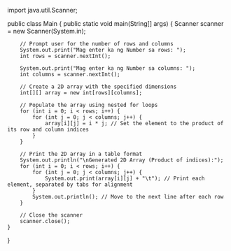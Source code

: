 import java.util.Scanner;

public class Main {
    public static void main(String[] args) {
        Scanner scanner = new Scanner(System.in);

        // Prompt user for the number of rows and columns
        System.out.print("Mag enter ka ng Number sa rows: ");
        int rows = scanner.nextInt();

        System.out.print("Mag enter ka ng Number sa columns: ");
        int columns = scanner.nextInt();

        // Create a 2D array with the specified dimensions
        int[][] array = new int[rows][columns];

        // Populate the array using nested for loops
        for (int i = 0; i < rows; i++) {
            for (int j = 0; j < columns; j++) {
                array[i][j] = i * j; // Set the element to the product of its row and column indices
            }
        }

        // Print the 2D array in a table format
        System.out.println("\nGenerated 2D Array (Product of indices):");
        for (int i = 0; i < rows; i++) {
            for (int j = 0; j < columns; j++) {
                System.out.print(array[i][j] + "\t"); // Print each element, separated by tabs for alignment
            }
            System.out.println(); // Move to the next line after each row
        }

        // Close the scanner
        scanner.close();
    }
}

